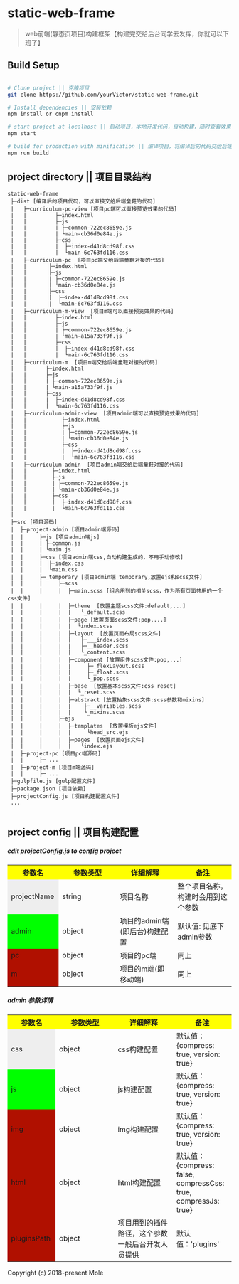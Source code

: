 # static-web-frame

> web前端(静态页项目)构建框架【构建完交给后台同学去发挥，你就可以下班了】

## Build Setup

``` bash

# Clone project || 克隆项目
git clone https://github.com/yourVictor/static-web-frame.git

# Install dependencies || 安装依赖
npm install or cnpm install

# start project at localhost || 启动项目，本地开发代码，自动构建，随时查看效果
npm start

# build for production with minification || 编译项目，将编译后的代码交给后端开发人员，自己就可以下班了
npm run build

```

## project directory || 项目目录结构

```
static-web-frame
 ├─dist [编译后的项目代码，可以直接交给后端童鞋的代码]
 |   ├─curriculum-pc-view [项目pc端可以直接预览效果的代码]
 |   |         ├─index.html
 |   |         ├─js
 |   |         | ├─common-722ec8659e.js
 |   |         | └main-cb36d0e84e.js
 |   |         ├─css
 |   |         |  ├─index-d41d8cd98f.css
 |   |         |  └main-6c763fd116.css
 |   ├─curriculum-pc  [项目pc端交给后端童鞋对接的代码]
 |   |       ├─index.html
 |   |       ├─js
 |   |       | ├─common-722ec8659e.js
 |   |       | └main-cb36d0e84e.js
 |   |       ├─css
 |   |       |  ├─index-d41d8cd98f.css
 |   |       |  └main-6c763fd116.css
 |   ├─curriculum-m-view  [项目m端可以直接预览效果的代码]
 |   |         ├─index.html
 |   |         ├─js
 |   |         | ├─common-722ec8659e.js
 |   |         | └main-a15a733f9f.js
 |   |         ├─css
 |   |         |  ├─index-d41d8cd98f.css
 |   |         |  └main-6c763fd116.css
 |   ├─curriculum-m  [项目m端交给后端童鞋对接的代码]
 |   |      ├─index.html
 |   |      ├─js
 |   |      | ├─common-722ec8659e.js
 |   |      | └main-a15a733f9f.js
 |   |      ├─css
 |   |      |  ├─index-d41d8cd98f.css
 |   |      |  └main-6c763fd116.css
 |   ├─curriculum-admin-view  [项目admin端可以直接预览效果的代码]
 |   |           ├─index.html
 |   |           ├─js
 |   |           | ├─common-722ec8659e.js
 |   |           | └main-cb36d0e84e.js
 |   |           ├─css
 |   |           |  ├─index-d41d8cd98f.css
 |   |           |  └main-6c763fd116.css
 |   ├─curriculum-admin  [项目admin端交给后端童鞋对接的代码]
 |   |        ├─index.html
 |   |        ├─js
 |   |        | ├─common-722ec8659e.js
 |   |        | └main-cb36d0e84e.js
 |   |        ├─css
 |   |        |  ├─index-d41d8cd98f.css
 |   |        |  └main-6c763fd116.css
 |
 ├─src [项目源码]
 |  ├─project-admin [项目admin端源码]
 |  |     ├─js [项目admin端js]
 |  |     | ├─common.js
 |  |     | └main.js
 |  |     ├─css [项目admin端css,自动构建生成的，不用手动修改]
 |  |     |  ├─index.css
 |  |     |  └main.css
 |  |     ├─_temporary [项目admin端_temporary,放置ejs和scss文件]
 |  |     |     ├─scss
 |  |     |     |  ├─main.scss [组合用到的相关scss，作为所有页面共用的一个css文件]
 |  |     |     |  ├─theme  [放置主题scss文件:default,...]
 |  |     |     |  |   └_default.scss
 |  |     |     |  ├─page [放置页面scss文件:pop,...]
 |  |     |     |  |  └index.scss
 |  |     |     |  ├─layout  [放置页面布局scss文件]
 |  |     |     |  |   ├─___index.scss
 |  |     |     |  |   ├─__header.scss
 |  |     |     |  |   └_content.scss
 |  |     |     |  ├─component [放置组件scss文件:pop,...]
 |  |     |     |  |     ├─_flexLayout.scss
 |  |     |     |  |     ├─_float.scss
 |  |     |     |  |     └_pop.scss
 |  |     |     |  ├─base  [放置基本scss文件:css reset]
 |  |     |     |  |  └_reset.scss
 |  |     |     |  ├─abstract [放置抽象scss文件:scss参数和mixins]
 |  |     |     |  |    ├─__variables.scss
 |  |     |     |  |    └_mixins.scss
 |  |     |     ├─ejs
 |  |     |     |  ├─templates  [放置模板ejs文件]
 |  |     |     |  |     └head_src.ejs
 |  |     |     |  ├─pages  [放置页面ejs文件]
 |  |     |     |  |   └index.ejs   
 |  ├─project-pc [项目pc端源码] 
 |  |     ├─ ...
 |  ├─project-m [项目m端源码]
 |  |     ├─ ...
 ├─gulpfile.js [gulp配置文件]
 ├─package.json [项目依赖]
 ├─projectConfig.js [项目构建配置文件]
 ...
 
```

## project config || 项目构建配置
##### edit projectConfig.js to config project

<table>
  <tr>
     <th width=15%, bgcolor=yellow >参数名</th>
     <th width="25%", bgcolor=yellow>参数类型</th>
     <th width=25%, bgcolor=yellow>详细解释</th>
     <th width="25%", bgcolor=yellow>备注</th>
  </tr>
  <tr>
    <td bgcolor=#eeeeee> projectName </td>
    <td> string  </td>
    <td> 项目名称  </td>
    <td> 整个项目名称，构建时会用到这个参数 </td>
  </tr>
  <tr>
    <td bgcolor=#00FF00>admin </td>
    <td> object </td>
    <td> 项目的admin端(即后台)构建配置 </td>
    <td> 默认值: 见底下admin参数</td>
  <tr>
    <td bgcolor=rgb(0,10,0)>pc </td>
    <td> object </td>
    <td> 项目的pc端 </td>
    <td> 同上 </td>
  </tr>
  <tr>
    <td bgcolor=rgb(0,10,0)>m </td>
    <td> object </td>
    <td> 项目的m端(即移动端) </td>
    <td> 同上 </td>
  </tr>
</table>


##### admin 参数详情
<table>
  <tr>
     <th width=15%, bgcolor=yellow >参数名</th>
     <th width="25%", bgcolor=yellow>参数类型</th>
     <th width=25%, bgcolor=yellow>详细解释</th>
     <th width="25%", bgcolor=yellow>备注</th>
  </tr>
  <tr>
    <td bgcolor=#eeeeee> css </td>
    <td> object  </td>
    <td> css构建配置  </td>
    <td> 默认值：{compress: true, version: true} </td>
  </tr>
  <tr>
    <td bgcolor=#00FF00>js </td>
    <td> object </td>
    <td> js构建配置  </td>
    <td> 默认值：{compress: true, version: true} </td>
  <tr>
    <td bgcolor=rgb(0,10,0)>img </td>
    <td> object </td>
    <td> img构建配置  </td>
    <td> 默认值：{compress: true, version: true} </td>
  </tr>
  <tr>
    <td bgcolor=rgb(0,10,0)>html </td>
    <td> object </td>
    <td> html构建配置  </td>
    <td> 默认值：{compress: false, compressCss: true, compressJs: true} </td>
  </tr>
  <tr>
    <td bgcolor=rgb(0,10,0)>pluginsPath </td>
    <td> object </td>
    <td> 项目用到的插件路径，这个参数一般后台开发人员提供  </td>
    <td> 默认值：'plugins' </td>
  </tr>
</table>

Copyright (c) 2018-present Mole